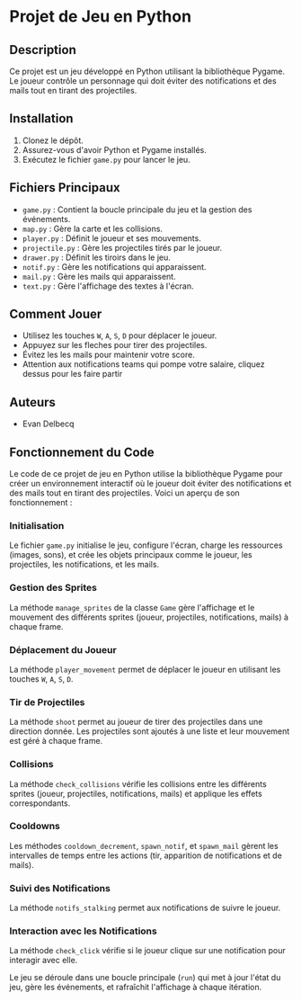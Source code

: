 # Projet de Jeu en Python

## Description
Ce projet est un jeu développé en Python utilisant la bibliothèque Pygame. Le joueur contrôle un personnage qui doit éviter des notifications et des mails tout en tirant des projectiles.

## Installation
1. Clonez le dépôt.
2. Assurez-vous d'avoir Python et Pygame installés.
3. Exécutez le fichier `game.py` pour lancer le jeu.

## Fichiers Principaux
- `game.py` : Contient la boucle principale du jeu et la gestion des événements.
- `map.py` : Gère la carte et les collisions.
- `player.py` : Définit le joueur et ses mouvements.
- `projectile.py` : Gère les projectiles tirés par le joueur.
- `drawer.py` : Définit les tiroirs dans le jeu.
- `notif.py` : Gère les notifications qui apparaissent.
- `mail.py` : Gère les mails qui apparaissent.
- `text.py` : Gère l'affichage des textes à l'écran.

## Comment Jouer
- Utilisez les touches `W`, `A`, `S`, `D` pour déplacer le joueur.
- Appuyez sur les fleches pour tirer des projectiles.
- Évitez les les mails pour maintenir votre score.
- Attention aux notifications teams qui pompe votre salaire, cliquez dessus pour les faire partir

## Auteurs
- Evan Delbecq

## Fonctionnement du Code
Le code de ce projet de jeu en Python utilise la bibliothèque Pygame pour créer un environnement interactif où le joueur doit éviter des notifications et des mails tout en tirant des projectiles. Voici un aperçu de son fonctionnement :

### Initialisation
Le fichier `game.py` initialise le jeu, configure l'écran, charge les ressources (images, sons), et crée les objets principaux comme le joueur, les projectiles, les notifications, et les mails.

### Gestion des Sprites
La méthode `manage_sprites` de la classe `Game` gère l'affichage et le mouvement des différents sprites (joueur, projectiles, notifications, mails) à chaque frame.

### Déplacement du Joueur
La méthode `player_movement` permet de déplacer le joueur en utilisant les touches `W`, `A`, `S`, `D`.

### Tir de Projectiles
La méthode `shoot` permet au joueur de tirer des projectiles dans une direction donnée. Les projectiles sont ajoutés à une liste et leur mouvement est géré à chaque frame.

### Collisions
La méthode `check_collisions` vérifie les collisions entre les différents sprites (joueur, projectiles, notifications, mails) et applique les effets correspondants.

### Cooldowns
Les méthodes `cooldown_decrement`, `spawn_notif`, et `spawn_mail` gèrent les intervalles de temps entre les actions (tir, apparition de notifications et de mails).

### Suivi des Notifications
La méthode `notifs_stalking` permet aux notifications de suivre le joueur.

### Interaction avec les Notifications
La méthode `check_click` vérifie si le joueur clique sur une notification pour interagir avec elle.

Le jeu se déroule dans une boucle principale (`run`) qui met à jour l'état du jeu, gère les événements, et rafraîchit l'affichage à chaque itération.